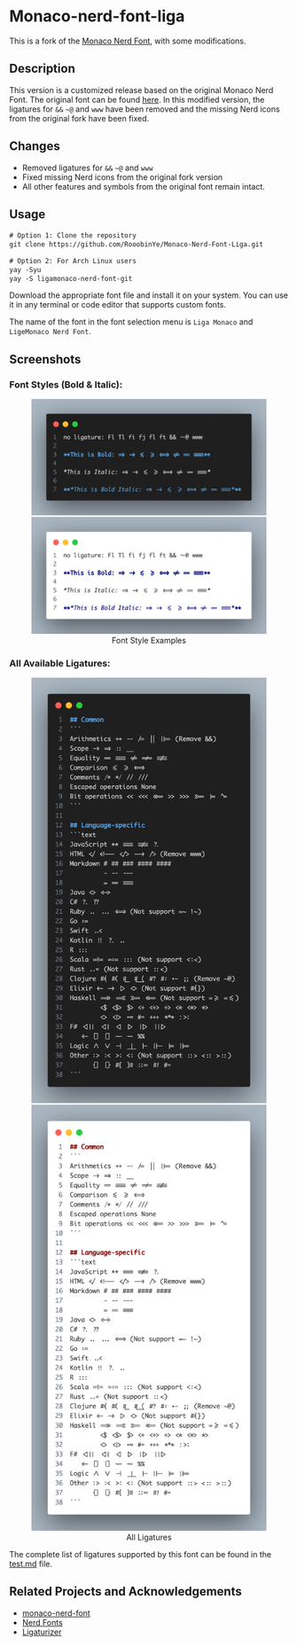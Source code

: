 # Monaco-nerd-font-liga
This is a fork of the [Monaco Nerd Font](https://github.com/thep0y/monaco-nerd-font), with some modifications.

## Description
This version is a customized release based on the original Monaco Nerd Font. The original font can be found [here](https://github.com/thep0y/monaco-nerd-font/tree/main/original). In this modified version, the ligatures for `&&` `~@` and `www` have been removed and the missing Nerd icons from the original fork have been fixed.

## Changes
- Removed ligatures for `&&` `~@` and `www`
- Fixed missing Nerd icons from the original fork version
- All other features and symbols from the original font remain intact.

## Usage
```shell
# Option 1: Clone the repository
git clone https://github.com/RooobinYe/Monaco-Nerd-Font-Liga.git
```

```shell
# Option 2: For Arch Linux users
yay -Syu
yay -S ligamonaco-nerd-font-git
```

Download the appropriate font file and install it on your system. You can use it in any terminal or code editor that supports custom fonts.

The name of the font in the font selection menu is `Liga Monaco` and `LigeMonaco Nerd Font`.

## Screenshots

### Font Styles (Bold & Italic):
<div align="center">
  <figure>
    <img src="assets/image1-dark.png#gh-dark-mode-only" alt="Font Styles Dark Mode">
    <img src="assets/image1-white.png#gh-light-mode-only" alt="Font Styles Light Mode">
    <figcaption>Font Style Examples</figcaption>
  </figure>
</div>

### All Available Ligatures:
<div align="center">
  <figure>
    <img src="assets/image2-dark.png#gh-dark-mode-only" alt="All Ligatures Dark Mode">
    <img src="assets/image2-white.png#gh-light-mode-only" alt="All Ligatures Light Mode">
    <figcaption>All Ligatures</figcaption>
  </figure>
</div>

The complete list of ligatures supported by this font can be found in the [test.md](assets/test.md) file.

## Related Projects and Acknowledgements
- [monaco-nerd-font ](https://github.com/thep0y/monaco-nerd-font)
- [Nerd Fonts](https://github.com/ryanoasis/nerd-fonts)
- [Ligaturizer](https://github.com/ToxicFrog/Ligaturizer)

